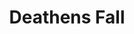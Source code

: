 ---
date created: Friday, December 8th 2023, 10:57:06 pm
date modified: Monday, December 11th 2023, 5:54:52 pm
eleventyNavigation:
  key: Deathens Fall
  parent: Material Plane
layout: base.njk
title: Deathens Fall
type: Continent
---